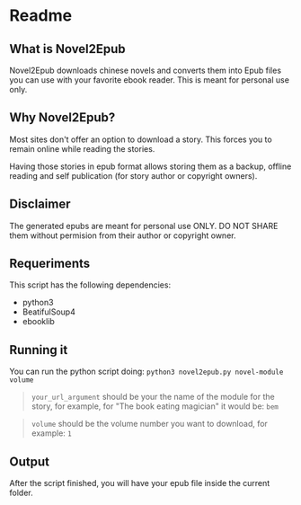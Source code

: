 # Readme

## What is Novel2Epub

Novel2Epub downloads chinese novels and converts them into Epub files you can
use with your favorite ebook reader. This is meant for personal use only.

## Why Novel2Epub?

Most sites don't offer an option to download a story. This forces you to remain
online while reading the stories.

Having those stories in epub format allows storing them as a backup, offline
reading and self publication (for story author or copyright owners).

## Disclaimer

The generated epubs are meant for personal use ONLY. DO NOT SHARE them without
permision from their author or copyright owner.

## Requeriments

This script has the following dependencies:

 - python3
 - BeatifulSoup4
 - ebooklib

## Running it

You can run the python script doing:
`python3 novel2epub.py novel-module volume`

> `your_url_argument` should be your the name of the module for the story, for
> example, for "The book eating magician" it would be: `bem`

> `volume` should be the volume number you want to download, for example: `1`

## Output

After the script finished, you will have your epub file inside the current
folder.

